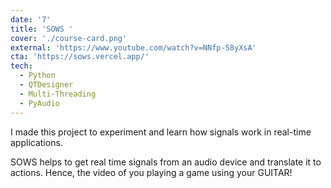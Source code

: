 ```yaml
---
date: '7'
title: 'SOWS '
cover: './course-card.png'
external: 'https://www.youtube.com/watch?v=NNfp-58yXsA'
cta: 'https://sows.vercel.app/'
tech:
  - Python
  - QTDesigner
  - Multi-Threading
  - PyAudio
---
```


I made this project to experiment and learn how signals work in real-time applications.

SOWS helps to get real time signals from an audio device and translate it to actions. Hence, the video of you playing a game using your GUITAR!
